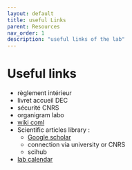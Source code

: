 ```yaml
---
layout: default
title: useful Links
parent: Resources
nav_order: 1
description: "useful links of the lab"
---
```


# Useful links

- règlement intérieur
- livret accueil DEC
- sécurité CNRS
- organigram labo
- [wiki coml](https://wiki.cognitive-ml.fr/)
- Scientific articles library :
    - [Google scholar](https://scholar.google.com/)
    - connection via university or CNRS
    - scihub
- [lab calendar](https://calendar.google.com/calendar/embed?src=vsvnk7q30d9h9lj866g25m98ok%40group.calendar.google.com&ctz=Europe%2FParis)
